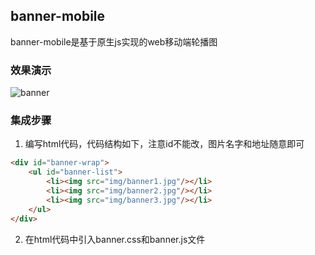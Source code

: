 ## banner-mobile ##
banner-mobile是基于原生js实现的web移动端轮播图

### 效果演示 ###

 ![banner](https://coding.net/u/tfx919/p/server/git/raw/master/img/library/banner-mobile/banner.gif)

### 集成步骤 ###
1. 编写html代码，代码结构如下，注意id不能改，图片名字和地址随意即可
```html
<div id="banner-wrap">
    <ul id="banner-list">
        <li><img src="img/banner1.jpg"/></li>
        <li><img src="img/banner2.jpg"/></li>
        <li><img src="img/banner3.jpg"/></li>
    </ul>
</div>
```
2. 在html代码中引入banner.css和banner.js文件
